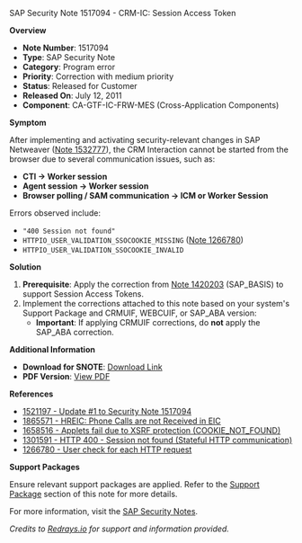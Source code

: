 SAP Security Note 1517094 - CRM-IC: Session Access Token

**Overview**

- **Note Number**: 1517094
- **Type**: SAP Security Note
- **Category**: Program error
- **Priority**: Correction with medium priority
- **Status**: Released for Customer
- **Released On**: July 12, 2011
- **Component**: CA-GTF-IC-FRW-MES (Cross-Application Components)

**Symptom**

After implementing and activating security-relevant changes in SAP Netweaver ([Note 1532777](https://me.sap.com/notes/1532777)), the CRM Interaction cannot be started from the browser due to several communication issues, such as:

- **CTI → Worker session**
- **Agent session → Worker session**
- **Browser polling / SAM communication → ICM or Worker Session**

Errors observed include:

- `"400 Session not found"`
- `HTTPIO_USER_VALIDATION_SSOCOOKIE_MISSING` ([Note 1266780](https://me.sap.com/notes/1266780))
- `HTTPIO_USER_VALIDATION_SSOCOOKIE_INVALID`

**Solution**

1. **Prerequisite**: Apply the correction from [Note 1420203](https://me.sap.com/notes/1420203) (SAP_BASIS) to support Session Access Tokens.
2. Implement the corrections attached to this note based on your system's Support Package and CRMUIF, WEBCUIF, or SAP_ABA version:
   - **Important**: If applying CRMUIF corrections, do **not** apply the SAP_ABA correction.

**Additional Information**

- **Download for SNOTE**: [Download Link](https://notesdownloads.sap.com/note/0040000008994112017)
- **PDF Version**: [View PDF](https://me.sap.com/sap/support/sfm/notes/print/0001517094?language=en-US&token=E9866ED1619AC44B06BAB5DB10F2DC47)

**References**

- [1521197 - Update #1 to Security Note 1517094](https://me.sap.com/notes/1521197)
- [1865571 - HREIC: Phone Calls are not Received in EIC](https://me.sap.com/notes/1865571)
- [1658516 - Applets fail due to XSRF protection (COOKIE_NOT_FOUND)](https://me.sap.com/notes/1658516)
- [1301591 - HTTP 400 - Session not found (Stateful HTTP communication)](https://me.sap.com/notes/1301591)
- [1266780 - User check for each HTTP request](https://me.sap.com/notes/1266780)

**Support Packages**

Ensure relevant support packages are applied. Refer to the [Support Package](https://me.sap.com/supportpackage/SAPK-70009INWEBCUIF) section of this note for more details.

For more information, visit the [SAP Security Notes](https://me.sap.com/).

*Credits to [Redrays.io](https://redrays.io) for support and information provided.*